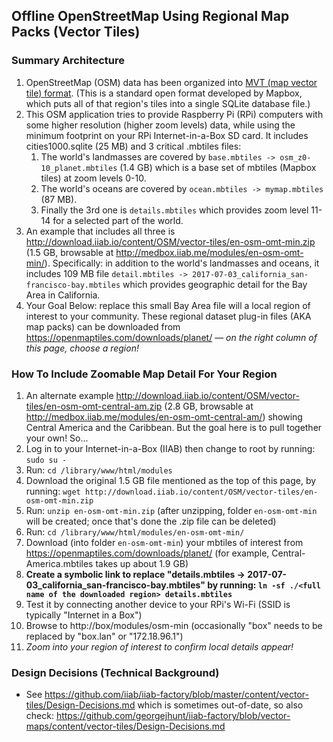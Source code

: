 ## Offline OpenStreetMap Using Regional Map Packs (Vector Tiles)

### Summary Architecture

1. OpenStreetMap (OSM) data has been organized into <a href=https://www.mapbox.com/vector-tiles/specification/>MVT (map vector tile) format</a>.  (This is a standard open format developed by Mapbox, which puts all of that region's tiles into a single SQLite database file.)
1. This OSM application tries to provide Raspberry Pi (RPi) computers with some higher resolution (higher zoom levels) data, while using the minimum footprint on your RPi Internet-in-a-Box SD card.  It includes cities1000.sqlite (25 MB) and 3 critical .mbtiles files:
   1. The world's landmasses are covered by `base.mbtiles -> osm_z0-10_planet.mbtiles` (1.4 GB) which is a base set of mbtiles (Mapbox tiles) at zoom levels 0-10.
   1. The world's oceans are covered by `ocean.mbtiles -> mymap.mbtiles` (87 MB).
   1. Finally the 3rd one is `details.mbtiles` which provides zoom level 11-14 for a selected part of the world.
1. An example that includes all three is http://download.iiab.io/content/OSM/vector-tiles/en-osm-omt-min.zip (1.5 GB, browsable at http://medbox.iiab.me/modules/en-osm-omt-min/).  Specifically: in addition to the world's landmasses and oceans, it includes 109 MB file `detail.mbtiles -> 2017-07-03_california_san-francisco-bay.mbtiles` which provides geographic detail for the Bay Area in California.
1. Your Goal Below: replace this small Bay Area file will a local region of interest to your community.  These regional dataset plug-in files (AKA map packs) can be downloaded from https://openmaptiles.com/downloads/planet/ &mdash; <i>on the right column of this page, choose a region!</i>

### How To Include Zoomable Map Detail For Your Region

1. An alternate example http://download.iiab.io/content/OSM/vector-tiles/en-osm-omt-central-am.zip (2.8 GB, browsable at http://medbox.iiab.me/modules/en-osm-omt-central-am/) showing Central America and the Caribbean.  But the goal here is to pull together your own!  So...
1. Log in to your Internet-in-a-Box (IIAB) then change to root by running: `sudo su -`
1. Run: `cd /library/www/html/modules`
1. Download the original 1.5 GB file mentioned as the top of this page, by running: `wget http://download.iiab.io/content/OSM/vector-tiles/en-osm-omt-min.zip`
1. Run: `unzip en-osm-omt-min.zip` (after unzipping, folder `en-osm-omt-min` will be created; once that's done the .zip file can be deleted)
1. Run: `cd /library/www/html/modules/en-osm-omt-min/`
1. Download (into folder `en-osm-omt-min`) your mbtiles of interest from https://openmaptiles.com/downloads/planet/ (for example, Central-America.mbtiles takes up about 1.9 GB)
1. <b>Create a symbolic link to replace "details.mbtiles -> 2017-07-03_california_san-francisco-bay.mbtiles" by running: `ln -sf ./<full name of the downloaded region> details.mbtiles`</b>
1. Test it by connecting another device to your RPi's Wi-Fi (SSID is typically "Internet in a Box")
1. Browse to http://box/modules/osm-min (occasionally "box" needs to be replaced by "box.lan" or "172.18.96.1")
1. <i>Zoom into your region of interest to confirm local details appear!</i>

### Design Decisions (Technical Background)

* See https://github.com/iiab/iiab-factory/blob/master/content/vector-tiles/Design-Decisions.md which is sometimes out-of-date, so also check: https://github.com/georgejhunt/iiab-factory/blob/vector-maps/content/vector-tiles/Design-Decisions.md
